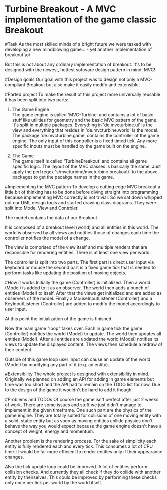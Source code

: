 Turbine Breakout - A MVC implementation of the game classic Breakout
====================================================================

#Task
As the most skilled minds of a bright future we were tasked with developing a new mindblowing game... - yet another implementation of breakout \o/

But this is not about any ordinary implementation of breakout. It's to be designed with the newest, hottest software design pattern in mind: MVC!


#Design goals
Our goal with this project was to design not only a MVC-compliant Breakout but also make it easily modify and extensible.


#Parted project
To make the result of this project more universally reusable it has been split into two parts:

1. The Game Engine  
   The game engine is called 'MVC-Turbine' and contains a lot of basic stuff like utilities for geometry and the basic MVC pattern of the game. It's split in multiple packages. Everything in 'de.mvcturbine.ui' is the view and everything that resides in 'de.mvcturbine.world' is the model. The package 'de.mvcturbine.game' contains the controller of the game engine. The only input of this controller is a fixed timed tick. Any more specific inputs must be handled by the game built on the engine.

2. The Game  
   The game itself is called 'TurbineBreakout' and contains all game specific logic. The layout of the MVC classes is basically the same. Just apply the perl regex 's/mvcturbine/mvcturbine.breakout/' to the above packages to get the pacakge names in the game.


#Implementing the MVC pattern
To develop a cutting edge MVC breakout a little bit of thinking has to be done before diving straight into programming because implementing MVC correctly is not trivial. So we sat down whipped out our UML design tools and started drawing class diagrams. They were split into Mode, View and Controler.

The model contains the data of our Breakout.

It is composed of a breakout level (world) and all entities in this world. The world is observed by all views and notifies those of changes each time the controller notifies the model of a change.

The view is comprised of the view itself and multiple renders that are responsible for rendering entities. There is at least one view per world.

The controller is split into two parts. The first part is direct user input via keyboard or mouse the second part is a fixed game tick that is needed to perform tasks like updating the position of moving objects.

#How it works
Initially the game (Controller) is initialized. Then a world (Model) is added to it as an observer. The world then adds a bunch of entities (Model) to itself. After that the views get initialized and are added as observers of the model. Finally a MouseInputListener (Controller) and a KeyInputListener (Controller) are added to modify the model accordingly to user input.

At this point the initialization of the game is finished.

Now the main game "loop" takes over. Each in game tick the game (Controller) notifies the world (Model) to update. The world then updates all entities (Model). After all entities are updated the world (Model) notifies its views to update the displayed content. The views then schedule a redraw of their content.

Outside of this game loop user input can cause an update of the world (Model) by modifying any part of it (e.g. an entity).

#Extensibility
The whole project is designed with extensibility in mind.
Originally we planned on adding an API for adding in game elements but time was too short and the API had to remain on the TODO list for now. Due to the design of the game it wouldn't be hard to add it though.

#Problems and TODOs
Of course the game isn't perfect after just 2 weeks of work. There are some issues and stuff we just didn't manage to implement in the given timeframe.
One such part are the physics of the game engine.
They are totally suited for collisions of one moving entity with a solid, static entity but as soon as moving entities collide physics don't behave the way you would expect because the game engine doesn't have a concept of weight, energy and momentum.

Another problem is the rendering process. For the sake of simplicity each entity is fully rendered each and every tick. This consumes a lot of CPU time. It would be far more efficient to render entities only if their appearance changes.

Also the tick update loop could be improved. A lot of entities perform collision checks. And currently they all check if they do collide with another entity by theirselves. This could be improved by performing these checks only once per tick per world by the world itself.
